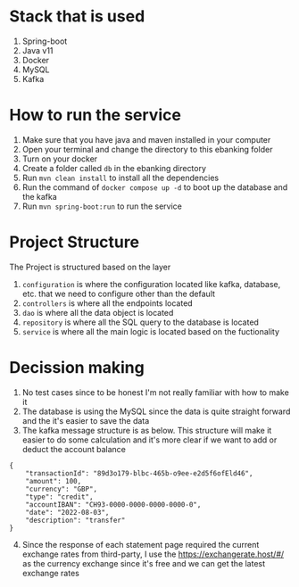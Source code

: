 # Stack that is used
1. Spring-boot
2. Java v11
3. Docker
4. MySQL
5. Kafka

# How to run the service
1. Make sure that you have java and maven installed in your computer
2. Open your terminal and change the directory to this ebanking folder
3. Turn on your docker
4. Create a folder called `db` in the ebanking directory
5. Run `mvn clean install` to install all the dependencies
6. Run the command of `docker compose up -d` to boot up the database and the kafka
7. Run `mvn spring-boot:run` to run the service

# Project Structure
The Project is structured based on the layer
1. `configuration` is where the configuration located like kafka, database, etc. that we need to configure other than the default
2. `controllers` is where all the endpoints located
3. `dao` is where all the data object is located
4. `repository` is where all the SQL query to the database is located
5. `service` is where all the main logic is located based on the fuctionality

# Decission making
1. No test cases since to be honest I'm not really familiar with how to make it
2. The database is using the MySQL since the data is quite straight forward and the it's easier to save the data
3. The kafka message structure is as below. This structure will make it easier to do some calculation and it's more clear if we want to add or deduct the account balance
```
{
    "transactionId": "89d3o179-blbc-465b-o9ee-e2d5f6ofEld46",
    "amount": 100,
    "currency": "GBP",
    "type": "credit",
    "accountIBAN": "CH93-0000-0000-0000-0000-0",
    "date": "2022-08-03",
    "description": "transfer"
}
```
4. Since the response of each statement page required the current exchange rates from third-party, I use the https://exchangerate.host/#/ as the currency exchange since it's free and we can get the latest exchange rates
